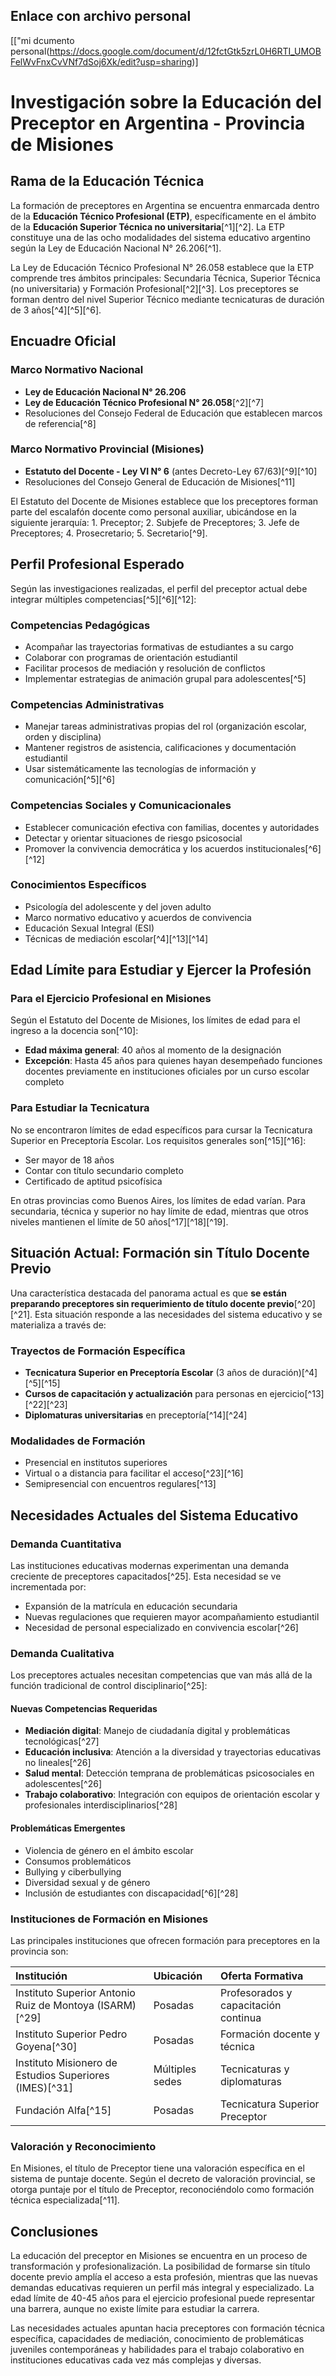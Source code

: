 ## Enlace con archivo personal 
[["mi dcumento personal(https://docs.google.com/document/d/12fctGtk5zrL0H6RTI_UMOBFelWvFnxCvVNf7dSoj6Xk/edit?usp=sharing)]

# Investigación sobre la Educación del Preceptor en Argentina - Provincia de Misiones

## Rama de la Educación Técnica

La formación de preceptores en Argentina se encuentra enmarcada dentro de la **Educación Técnico Profesional (ETP)**, específicamente en el ámbito de la **Educación Superior Técnica no universitaria**[^1][^2]. La ETP constituye una de las ocho modalidades del sistema educativo argentino según la Ley de Educación Nacional N° 26.206[^1].

La Ley de Educación Técnico Profesional N° 26.058 establece que la ETP comprende tres ámbitos principales: Secundaria Técnica, Superior Técnica (no universitaria) y Formación Profesional[^2][^3]. Los preceptores se forman dentro del nivel Superior Técnico mediante tecnicaturas de duración de 3 años[^4][^5][^6].

## Encuadre Oficial

### Marco Normativo Nacional

- **Ley de Educación Nacional N° 26.206**
- **Ley de Educación Técnico Profesional N° 26.058**[^2][^7]
- Resoluciones del Consejo Federal de Educación que establecen marcos de referencia[^8]


### Marco Normativo Provincial (Misiones)

- **Estatuto del Docente - Ley VI N° 6** (antes Decreto-Ley 67/63)[^9][^10]
- Resoluciones del Consejo General de Educación de Misiones[^11]

El Estatuto del Docente de Misiones establece que los preceptores forman parte del escalafón docente como personal auxiliar, ubicándose en la siguiente jerarquía: 1. Preceptor; 2. Subjefe de Preceptores; 3. Jefe de Preceptores; 4. Prosecretario; 5. Secretario[^9].

## Perfil Profesional Esperado

Según las investigaciones realizadas, el perfil del preceptor actual debe integrar múltiples competencias[^5][^6][^12]:

### Competencias Pedagógicas

- Acompañar las trayectorias formativas de estudiantes a su cargo
- Colaborar con programas de orientación estudiantil
- Facilitar procesos de mediación y resolución de conflictos
- Implementar estrategias de animación grupal para adolescentes[^5]


### Competencias Administrativas

- Manejar tareas administrativas propias del rol (organización escolar, orden y disciplina)
- Mantener registros de asistencia, calificaciones y documentación estudiantil
- Usar sistemáticamente las tecnologías de información y comunicación[^5][^6]


### Competencias Sociales y Comunicacionales

- Establecer comunicación efectiva con familias, docentes y autoridades
- Detectar y orientar situaciones de riesgo psicosocial
- Promover la convivencia democrática y los acuerdos institucionales[^6][^12]


### Conocimientos Específicos

- Psicología del adolescente y del joven adulto
- Marco normativo educativo y acuerdos de convivencia
- Educación Sexual Integral (ESI)
- Técnicas de mediación escolar[^4][^13][^14]


## Edad Límite para Estudiar y Ejercer la Profesión

### Para el Ejercicio Profesional en Misiones

Según el Estatuto del Docente de Misiones, los límites de edad para el ingreso a la docencia son[^10]:

- **Edad máxima general**: 40 años al momento de la designación
- **Excepción**: Hasta 45 años para quienes hayan desempeñado funciones docentes previamente en instituciones oficiales por un curso escolar completo


### Para Estudiar la Tecnicatura

No se encontraron límites de edad específicos para cursar la Tecnicatura Superior en Preceptoría Escolar. Los requisitos generales son[^15][^16]:

- Ser mayor de 18 años
- Contar con título secundario completo
- Certificado de aptitud psicofísica

En otras provincias como Buenos Aires, los límites de edad varían. Para secundaria, técnica y superior no hay límite de edad, mientras que otros niveles mantienen el límite de 50 años[^17][^18][^19].

## Situación Actual: Formación sin Título Docente Previo

Una característica destacada del panorama actual es que **se están preparando preceptores sin requerimiento de título docente previo**[^20][^21]. Esta situación responde a las necesidades del sistema educativo y se materializa a través de:

### Trayectos de Formación Específica

- **Tecnicatura Superior en Preceptoría Escolar** (3 años de duración)[^4][^5][^15]
- **Cursos de capacitación y actualización** para personas en ejercicio[^13][^22][^23]
- **Diplomaturas universitarias** en preceptoría[^14][^24]


### Modalidades de Formación

- Presencial en institutos superiores
- Virtual o a distancia para facilitar el acceso[^23][^16]
- Semipresencial con encuentros regulares[^13]


## Necesidades Actuales del Sistema Educativo

### Demanda Cuantitativa

Las instituciones educativas modernas experimentan una demanda creciente de preceptores capacitados[^25]. Esta necesidad se ve incrementada por:

- Expansión de la matrícula en educación secundaria
- Nuevas regulaciones que requieren mayor acompañamiento estudiantil
- Necesidad de personal especializado en convivencia escolar[^26]


### Demanda Cualitativa

Los preceptores actuales necesitan competencias que van más allá de la función tradicional de control disciplinario[^25]:

#### Nuevas Competencias Requeridas

- **Mediación digital**: Manejo de ciudadanía digital y problemáticas tecnológicas[^27]
- **Educación inclusiva**: Atención a la diversidad y trayectorias educativas no lineales[^26]
- **Salud mental**: Detección temprana de problemáticas psicosociales en adolescentes[^26]
- **Trabajo colaborativo**: Integración con equipos de orientación escolar y profesionales interdisciplinarios[^28]


#### Problemáticas Emergentes

- Violencia de género en el ámbito escolar
- Consumos problemáticos
- Bullying y ciberbullying
- Diversidad sexual y de género
- Inclusión de estudiantes con discapacidad[^6][^28]


### Instituciones de Formación en Misiones

Las principales instituciones que ofrecen formación para preceptores en la provincia son:


| Institución | Ubicación | Oferta Formativa |
| :-- | :-- | :-- |
| Instituto Superior Antonio Ruiz de Montoya (ISARM)[^29] | Posadas | Profesorados y capacitación continua |
| Instituto Superior Pedro Goyena[^30] | Posadas | Formación docente y técnica |
| Instituto Misionero de Estudios Superiores (IMES)[^31] | Múltiples sedes | Tecnicaturas y diplomaturas |
| Fundación Alfa[^15] | Posadas | Tecnicatura Superior Preceptor |

### Valoración y Reconocimiento

En Misiones, el título de Preceptor tiene una valoración específica en el sistema de puntaje docente. Según el decreto de valoración provincial, se otorga puntaje por el título de Preceptor, reconociéndolo como formación técnica especializada[^11].

## Conclusiones

La educación del preceptor en Misiones se encuentra en un proceso de transformación y profesionalización. La posibilidad de formarse sin título docente previo amplía el acceso a esta profesión, mientras que las nuevas demandas educativas requieren un perfil más integral y especializado. La edad límite de 40-45 años para el ejercicio profesional puede representar una barrera, aunque no existe límite para estudiar la carrera.

Las necesidades actuales apuntan hacia preceptores con formación técnica específica, capacidades de mediación, conocimiento de problemáticas juveniles contemporáneas y habilidades para el trabajo colaborativo en instituciones educativas cada vez más complejas y diversas.



